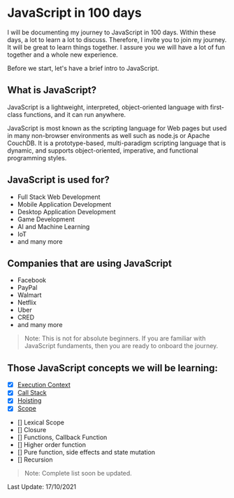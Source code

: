 # JavaScript in 100 days

I will be documenting my journey to JavaScript in 100 days. Within these days, a lot to learn a lot to discuss. Therefore, I invite you to join my journey. It will be great to learn things together. I assure you we will have a lot of fun together and a whole new experience.

Before we start, let's have a brief intro to JavaScript.

## What is JavaScript?

JavaScript is a lightweight, interpreted, object-oriented language with first-class functions, and it can run anywhere.

JavaScript is most known as the scripting language for Web pages but used in many non-browser environments as well such as node.js or Apache CouchDB. It is a prototype-based, multi-paradigm scripting language that is dynamic, and supports object-oriented, imperative, and functional programming styles.

## JavaScript is used for?

- Full Stack Web Development
- Mobile Application Development
- Desktop Application Development
- Game Development
- AI and Machine Learning
- IoT
- and many more

## Companies that are using JavaScript

- Facebook
- PayPal
- Walmart
- Netflix
- Uber
- CRED
- and many more

> Note: This is not for absolute beginners. If you are familiar with JavaScript fundaments, then you are ready to onboard the journey.

## Those JavaScript concepts we will be learning:

- [x] [Execution Context](https://github.com/biswarup35/100-days-of-javascript/tree/main/day-one)
- [x] [Call Stack](https://github.com/biswarup35/100-days-of-javascript/tree/main/day-two)
- [x] [Hoisting](https://github.com/biswarup35/100-days-of-javascript/tree/main/day-four)
- [x] [Scope](https://github.com/biswarup35/100-days-of-javascript/tree/main/day-five)
- [] Lexical Scope
- [] Closure
- [] Functions, Callback Function
- [] Higher order function
- [] Pure function, side effects and state mutation
- [] Recursion

> Note: Complete list soon be updated.

Last Update: 17/10/2021
